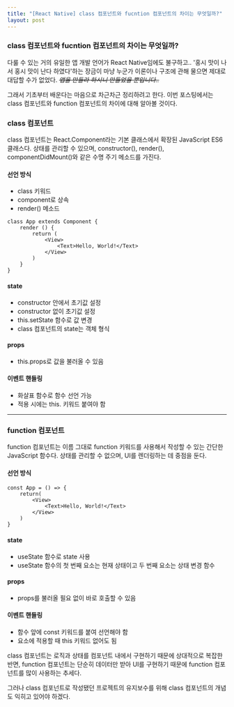 ```yaml
---
title: "[React Native] class 컴포넌트와 fucntion 컴포넌트의 차이는 무엇일까?"
layout: post
---
```


### class 컴포넌트와 fucntion 컴포넌트의 차이는 무엇일까?

다룰 수 있는 거의 유일한 앱 개발 언어가 React Native임에도 불구하고.. '홍시 맛이 나서 홍시 맛이 난다 하였다'하는 장금이 마냥 누군가 이론이나 구조에 관해 물으면 제대로 대답할 수가 없었다. _~~앱을 만들라 하시니 만들었을 뿐입니다..~~_

그래서 기초부터 배운다는 마음으로 차근차근 정리하려고 한다. 이번 포스팅에서는 class 컴포넌트와 function 컴포넌트의 차이에 대해 알아볼 것이다.

### class 컴포넌트

class 컴포넌트는 React.Component라는 기본 클래스에서 확장된 JavaScript ES6 클래스다. 상태를 관리할 수 있으며, constructor(), render(), componentDidMount()와 같은 수명 주기 메소드를 가진다.

#### 선언 방식

- class 키워드
- component로 상속
- render() 메소드

```
class App extends Component {
	render () {
    	return (
        	<View>
        		<Text>Hello, World!</Text>
            </View>
        )
    }
}
```

#### state

- constructor 안에서 초기값 설정
- constructor 없이 초기값 설정
- this.setState 함수로 값 변경
- class 컴포넌트의 state는 객체 형식

#### props

- this.props로 값을 불러올 수 있음

#### 이벤트 핸들링

- 화살표 함수로 함수 선언 가능
- 적용 시에는 this. 키워드 붙여야 함

---

### function 컴포넌트

function 컴포넌트는 이름 그대로 function 키워드를 사용해서 작성할 수 있는 간단한 JavaScript 함수다. 상태를 관리할 수 없으며, UI를 렌더링하는 데 중점을 둔다.

#### 선언 방식

```
const App = () => {
	return(
    	<View>
        	<Text>Hello, World!</Text>
        </View>
    )
}
```

#### state

- useState 함수로 state 사용
- useState 함수의 첫 번째 요소는 현재 상태이고 두 번째 요소는 상태 변경 함수

#### props

- props를 불러올 필요 없이 바로 호출할 수 있음

#### 이벤트 핸들링

- 함수 앞에 const 키워드를 붙여 선언해야 함
- 요소에 적용할 때 this 키워드 없어도 됨

class 컴포넌트는 로직과 상태를 컴포넌트 내에서 구현하기 때문에 상대적으로 복잡한 반면, function 컴포넌트는 단순히 데이터만 받아 UI를 구현하기 때문에 function 컴포넌트를 많이 사용하는 추세다.

그러나 class 컴포넌트로 작성됐던 프로젝트의 유지보수를 위해 class 컴포넌트의 개념도 익히고 있어야 하겠다.
